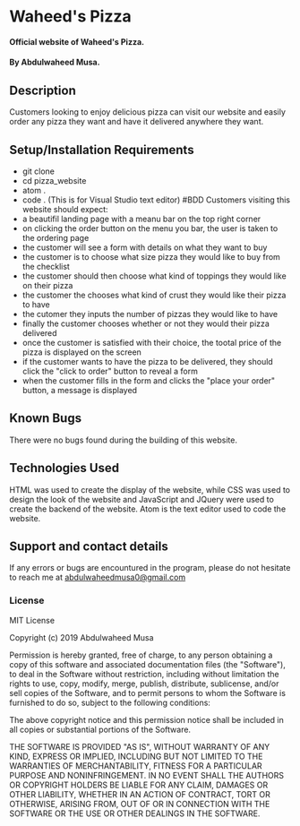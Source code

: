 # Waheed's Pizza
#### Official website of Waheed's Pizza.  
#### By Abdulwaheed Musa.
## Description
Customers looking to enjoy delicious pizza can visit our website and easily order any pizza they want and have it delivered anywhere they want.
## Setup/Installation Requirements
* git clone
* cd pizza_website
* atom .
* code . (This is for Visual Studio text editor)
#BDD
Customers visiting this website should expect:
* a beautifil landing page with a meanu bar on the top right corner
* on clicking the order button on the menu you bar, the user is taken to the ordering page
* the customer will see a form with details on what they want to buy
* the customer is to choose what size pizza they would like to buy from the checklist
* the customer should then choose what kind of toppings they would like on their pizza
* the customer the chooses what kind of crust they would like their pizza to have
* the cutomer they inputs the number of pizzas they would like to have
* finally the customer chooses whether or not they would their pizza delivered
* once the customer is satisfied with their choice, the tootal price of the pizza is displayed on the screen
* if the customer wants to have the pizza to be delivered, they should click the "click to order" button to reveal a form
* when the customer fills in the form and clicks the "place your order" button, a message is displayed
## Known Bugs
There were no bugs found during the building of this website.
## Technologies Used
HTML was used to create the display of the website, while CSS was used to design the look of the website and JavaScript and JQuery were used to create the backend of the website.
Atom is the text editor used to code the website. 
## Support and contact details
If any errors or bugs are encountured in the program, please do not hesitate to reach me at abdulwaheedmusa0@gmail.com
### License
MIT License

Copyright (c) 2019 Abdulwaheed Musa

Permission is hereby granted, free of charge, to any person obtaining a copy
of this software and associated documentation files (the "Software"), to deal
in the Software without restriction, including without limitation the rights
to use, copy, modify, merge, publish, distribute, sublicense, and/or sell
copies of the Software, and to permit persons to whom the Software is
furnished to do so, subject to the following conditions:

The above copyright notice and this permission notice shall be included in all
copies or substantial portions of the Software.

THE SOFTWARE IS PROVIDED "AS IS", WITHOUT WARRANTY OF ANY KIND, EXPRESS OR
IMPLIED, INCLUDING BUT NOT LIMITED TO THE WARRANTIES OF MERCHANTABILITY,
FITNESS FOR A PARTICULAR PURPOSE AND NONINFRINGEMENT. IN NO EVENT SHALL THE
AUTHORS OR COPYRIGHT HOLDERS BE LIABLE FOR ANY CLAIM, DAMAGES OR OTHER
LIABILITY, WHETHER IN AN ACTION OF CONTRACT, TORT OR OTHERWISE, ARISING FROM,
OUT OF OR IN CONNECTION WITH THE SOFTWARE OR THE USE OR OTHER DEALINGS IN THE
SOFTWARE.
